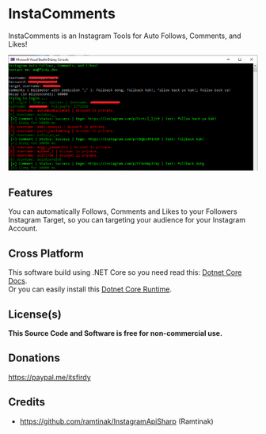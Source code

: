 # InstaComments
InstaComments is an Instagram Tools for Auto Follows, Comments, and Likes!

![Screenshoot](Images/Screenshoot.png)

## Features
You can automatically Follows, Comments and Likes to your Followers Instagram Target, so you can targeting your audience for your Instagram Account.

## Cross Platform
This software build using .NET Core so you need read this: [Dotnet Core Docs](https://docs.microsoft.com/en-us/dotnet/core/deploying/).<br>
Or you can easily install this [Dotnet Core Runtime](https://dotnet.microsoft.com/download/dotnet-core/current/runtime).

## License(s)
<b>This Source Code and Software is free for non-commercial use.</b>

## Donations
https://paypal.me/itsfirdy

## Credits
- https://github.com/ramtinak/InstagramApiSharp (Ramtinak)
